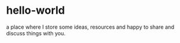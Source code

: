 # hello-world
a place where I store some ideas, resources and happy to share and discuss things with you.

